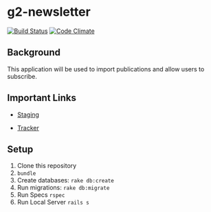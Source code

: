 # g2-newsletter
[![Build Status](https://travis-ci.org/gSchool/g2-newsletter.svg?branch=master)](https://travis-ci.org/gSchool/g2-newsletter)
[![Code Climate](https://codeclimate.com/github/gSchool/g2-newsletter.png)](https://codeclimate.com/github/gSchool/g2-newsletter)

## Background

This application will be used to import publications and allow users to subscribe.





## Important Links

* [Staging](http://g2-newsletter-staging.herokuapp.com/)

* [Tracker](https://www.pivotaltracker.com/n/projects/1079700)

## Setup

1. Clone this repository
1. `bundle`
1. Create databases: `rake db:create`
1. Run migrations: `rake db:migrate`
1. Run Specs `rspec`
1. Run Local Server `rails s`
